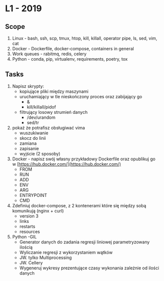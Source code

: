 # L1 - 2019

## Scope

1. Linux - bash, ssh, scp, tmux, htop, kill, killall, operator pipe, ls, sed, vim, cat
2. Docker - Dockerfile, docker-compose, containers in general
3. Work queues - rabitmq, redis, celery
4. Python - conda, pip, virtualenv, requirements, poetry, tox

## Tasks

1.  Napisz skrypty:
	- kopiujące pliki między maszynami
	- uruchamiający w tle nieskończony proces oraz zabijający go
		- &
		- kill/killall/pidof
	- filtrujący losowy strumień danych
		- /dev/urandom
		- sed/tr
2. pokaż że potrafisz obsługiwać vima
	- wuszukiwanie
	- skocz do linii
	- zamiana
	- zapisanie
	- wyjście (2 sposoby)
3. Docker - napisz swój własny przykładowy Dockerfile oraz opublikuj go w [https://hub.docker.com/](https://hub.docker.com/)
	- FROM
	- RUN
	- ADD
	- ENV
	- ARG
	- ENTRYPOINT
	- CMD
4. Zdefiniuj docker-compose, z 2 kontenerami które się między sobą komunikują (nginx + curl)
	- version 3
	- links
	- restarts
	- resources
5. Python -GIL
	- Generator danych do zadania regresji liniowej parametryzowany ilością
	- Wyliczanie regresji z wykorzystaniem wątków
	- JW. tylko Multiprocessing
	- JW. Cellery
	- Wygeneruj wykresy prezentujące czasy wykonania zależnie od ilości danych